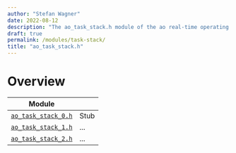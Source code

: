 ```yaml
---
author: "Stefan Wagner"
date: 2022-08-12
description: "The ao_task_stack.h module of the ao real-time operating system."
draft: true
permalink: /modules/task-stack/
title: "ao_task_stack.h"
---
```


# Overview

| Module | |
|--------|-|
| [`ao_task_stack_0.h`](task-stack-0.md) | Stub |
| [`ao_task_stack_1.h`](task-stack-1.md) | ... |
| [`ao_task_stack_2.h`](task-stack-2.md) | ... |
